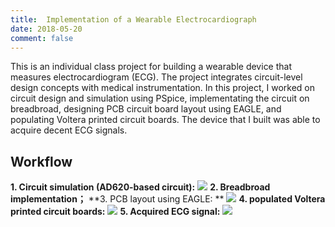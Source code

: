 ```yaml
---
title:  Implementation of a Wearable Electrocardiograph
date: 2018-05-20
comment: false
---
```

This is an individual class project for building a wearable device that measures electrocardiogram (ECG). The project integrates circuit-level design concepts with medical instrumentation. In this project, I worked on circuit design and simulation using PSpice, implementating the circuit on breadbroad, designing PCB circuit board layout using EAGLE, and populating Voltera printed circuit boards. The device that I built was able to acquire decent ECG signals. 

## Workflow

**1. Circuit simulation (AD620-based circuit):**
<img src="https://github.com/shangxwang/shangxwang.github.io/blob/master/github/AD620.png?raw=true"/>
**2. Breadbroad implementation；**
**3. PCB layout using EAGLE: **
<img src="https://github.com/shangxwang/shangxwang.github.io/blob/master/github/layout.png?raw=true"/>
**4. populated Voltera printed circuit boards:**
<img src="https://github.com/shangxwang/shangxwang.github.io/blob/master/github/breadbroad.png?raw=true"/>
**5. Acquired ECG signal:**
<img src="https://github.com/shangxwang/shangxwang.github.io/blob/master/github/ECG.png?raw=true"/>

